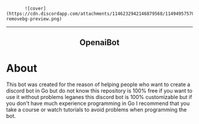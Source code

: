            ![cover](https://cdn.discordapp.com/attachments/1146232942146879568/1149495757091635210/Diseno_sin_titulo-removebg-preview.png)
------------------------------------

<h2 align="center">OpenaiBot</h2>

# About

This bot was created for the reason of helping people who want to create a discord bot in Go but do not know this repository is 100% free if you want to use it without problems leganes 
this discord bot is 100% customizable but if you don't have much experience programming in Go I recommend that you take a course or watch tutorials to avoid problems when programming the bot.
